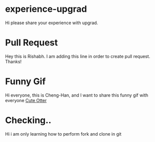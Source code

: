 # experience-upgrad
Hi please share your experience with upgrad.
# Pull Request
Hey this is Rishabh. I am adding this line in order to create pull request. Thanks!

# Funny Gif
Hi everyone, this is Cheng-Han, and I want to share this funny gif with everyone
<a target="_blank" href="http://i.imgur.com/Tdy8yDC.gif">Cute Otter</a>

# Checking..
Hi i am only learning how to perform fork and clone in git
